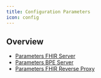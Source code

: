 ```yaml
---
title: Configuration Parameters
icon: config
---
```


## Overview
- [Parameters FHIR Server](fhir)
- [Parameters BPE Server](bpe)
- [Parameters FHIR Reverse Proxy](reverseproxy)